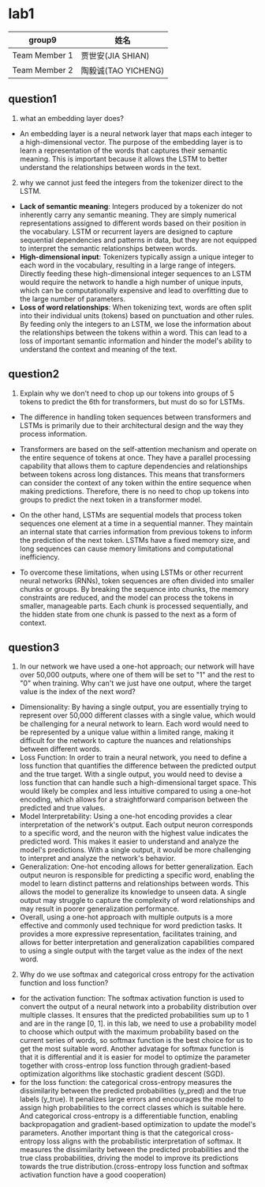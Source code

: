 # lab1

|group9|姓名|
|---|---|
|Team Member 1|贾世安(JIA SHIAN)|
|Team Member 2|陶毅诚(TAO YICHENG)|

## question1
1. what an embedding layer does?
+ An embedding layer is a neural network layer that maps each integer to a high-dimensional vector. The purpose of the embedding layer is to learn a representation of the words that captures their semantic meaning. This is important because it allows the LSTM to better understand the relationships between words in the text.

2. why we cannot just feed the integers from the tokenizer direct to the LSTM.
+ **Lack of semantic meaning**: Integers produced by a tokenizer do not inherently carry any semantic meaning. They are simply numerical representations assigned to different words based on their position in the vocabulary. LSTM or recurrent layers are designed to capture sequential dependencies and patterns in data, but they are not equipped to interpret the semantic relationships between words.
+ **High-dimensional input**: Tokenizers typically assign a unique integer to each word in the vocabulary, resulting in a large range of integers. Directly feeding these high-dimensional integer sequences to an LSTM would require the network to handle a high number of unique inputs, which can be computationally expensive and lead to overfitting due to the large number of parameters.
+ **Loss of word relationships**: When tokenizing text, words are often split into their individual units (tokens) based on punctuation and other rules. By feeding only the integers to an LSTM, we lose the information about the relationships between the tokens within a word. This can lead to a loss of important semantic information and hinder the model's ability to understand the context and meaning of the text.

## question2
1. Explain why we don't need to chop up our tokens into groups of 5 tokens to predict the 6th for transformers, but must do so for LSTMs.

+ The difference in handling token sequences between transformers and LSTMs is primarily due to their architectural design and the way they process information.

+ Transformers are based on the self-attention mechanism and operate on the entire sequence of tokens at once. They have a parallel processing capability that allows them to capture dependencies and relationships between tokens across long distances. This means that transformers can consider the context of any token within the entire sequence when making predictions. Therefore, there is no need to chop up tokens into groups to predict the next token in a transformer model.

+ On the other hand, LSTMs are sequential models that process token sequences one element at a time in a sequential manner. They maintain an internal state that carries information from previous tokens to inform the prediction of the next token. LSTMs have a fixed memory size, and long sequences can cause memory limitations and computational inefficiency.

+ To overcome these limitations, when using LSTMs or other recurrent neural networks (RNNs), token sequences are often divided into smaller chunks or groups. By breaking the sequence into chunks, the memory constraints are reduced, and the model can process the tokens in smaller, manageable parts. Each chunk is processed sequentially, and the hidden state from one chunk is passed to the next as a form of context.

## question3
1. In our network we have used a one-hot approach; our network will have over 50,000 outputs, where one of them will be set to "1" and the rest to "0" when training. Why can't we just have one output, where the target value is the index of the next word?

+ Dimensionality: By having a single output, you are essentially trying to represent over 50,000 different classes with a single value, which would be challenging for a neural network to learn. Each word would need to be represented by a unique value within a limited range, making it difficult for the network to capture the nuances and relationships between different words.
+ Loss Function: In order to train a neural network, you need to define a loss function that quantifies the difference between the predicted output and the true target. With a single output, you would need to devise a loss function that can handle such a high-dimensional target space. This would likely be complex and less intuitive compared to using a one-hot encoding, which allows for a straightforward comparison between the predicted and true values.
+ Model Interpretability: Using a one-hot encoding provides a clear interpretation of the network's output. Each output neuron corresponds to a specific word, and the neuron with the highest value indicates the predicted word. This makes it easier to understand and analyze the model's predictions. With a single output, it would be more challenging to interpret and analyze the network's behavior.
+ Generalization: One-hot encoding allows for better generalization. Each output neuron is responsible for predicting a specific word, enabling the model to learn distinct patterns and relationships between words. This allows the model to generalize its knowledge to unseen data. A single output may struggle to capture the complexity of word relationships and may result in poorer generalization performance.
+ Overall, using a one-hot approach with multiple outputs is a more effective and commonly used technique for word prediction tasks. It provides a more expressive representation, facilitates training, and allows for better interpretation and generalization capabilities compared to using a single output with the target value as the index of the next word.

2. Why do we use softmax and categorical cross entropy for the activation function and loss function?
+ for the activation function: The softmax activation function is used to convert the output of a neural network into a probability distribution over multiple classes. It ensures that the predicted probabilities sum up to 1 and are in the range [0, 1]. in this lab, we need to use a probability model to choose which output with the maximum probability based on the current series of words, so softmax function is the best choice for us to get the most suitable word. Another advatage for softmax function is that it is differential and it is easier for model to optimize the parameter together with cross-entrop loss function through gradient-based optimization algorithms like stochastic gradient descent (SGD).
+ for the loss function: the categorical cross-entropy measures the dissimilarity between the predicted probabilities (y_pred) and the true labels (y_true). It penalizes large errors and encourages the model to assign high probabilities to the correct classes which is suitable here. And categorical cross-entropy is a differentiable function, enabling backpropagation and gradient-based optimization to update the model's parameters. Another important thing is that the categorical cross-entropy loss aligns with the probabilistic interpretation of softmax. It measures the dissimilarity between the predicted probabilities and the true class probabilities, driving the model to improve its predictions towards the true distribution.(cross-entropy loss function and softmax activation function have a good cooperation)
